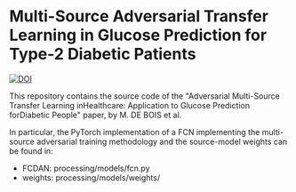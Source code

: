 # Multi-Source Adversarial Transfer Learning in Glucose Prediction for Type-2 Diabetic Patients

[![DOI](https://zenodo.org/badge/213685856.svg)](https://zenodo.org/badge/latestdoi/213685856)

This repository contains the source code of the "Adversarial Multi-Source Transfer Learning inHealthcare: Application to Glucose Prediction forDiabetic People" paper, by M. DE BOIS et al.

In particular, the PyTorch implementation of a FCN implementing the multi-source adversarial training methodology and the source-model weights can be found in:
* FCDAN: processing/models/fcn.py
* weights: processing/models/weights/
